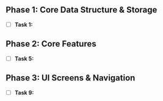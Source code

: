 ## Phase 1: Core Data Structure & Storage
- [ ] **Task 1:**

## Phase 2: Core Features
- [ ] **Task 5:**

## Phase 3: UI Screens & Navigation
- [ ] **Task 9:**
